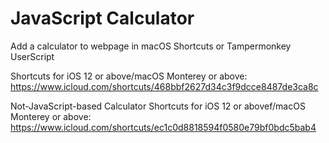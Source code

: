 # JavaScript Calculator
 Add a calculator to webpage in macOS Shortcuts or Tampermonkey UserScript
 
Shortcuts for iOS 12 or above/macOS Monterey or above: https://www.icloud.com/shortcuts/468bbf2627d34c3f9dcce8487de3ca8c

Not-JavaScript-based Calculator Shortcuts for iOS 12 or abovef/macOS Monterey or above: https://www.icloud.com/shortcuts/ec1c0d8818594f0580e79bf0bdc5bab4
